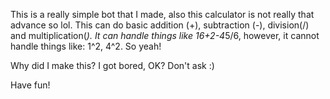 This is a really simple bot that I made, also this calculator is not really that advance so lol.
This can do basic addition (+), subtraction (-), division(/) and multiplication(*).
It can handle things like 16+2-4*5/6, however, it cannot handle things like: 1^2, 4^2. So yeah!

Why did I make this? I got bored, OK?
Don't ask :)

Have fun!
